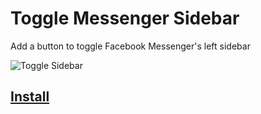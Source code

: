 # Toggle Messenger Sidebar

Add a button to toggle Facebook Messenger's left sidebar

![Toggle Sidebar](./screenshot.jpg)

## [Install](https://github.com/habeebweeb/ToggleMessengerSidebar/raw/master/ToggleMessengerSidebar.user.js)
